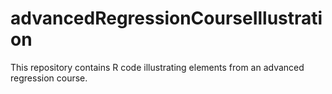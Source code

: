 # advancedRegressionCourseIllustration

This repository contains R code illustrating elements from an advanced regression course.
